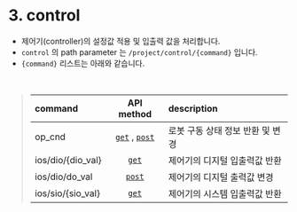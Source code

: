 # 3. control

- 제어기(controller)의 설정값 적용 및 입출력 값을 처리합니다.
- `control` 의 path parameter 는 `/project/control/{command}` 입니다.
- `{command}` 리스트는 아래와 같습니다.

<br>



<blockquote>

| command | API method | description |
|:----|:----:|:----|
| op_cnd | [`get`](/3-control/1-get/1-op_cnd.md) , [`post`](/3-control/2-post/1-op_cnd.md) | 로봇 구동 상태 정보 반환 및 변경 |
| ios/dio/{dio_val} | [`get`](/3-control/1-get/2-ios-dio.md) | 제어기의 디지털 입출력값 반환 |
| ios/dio/do_val | [`post`](/3-control/2-post/2-ios-dio.md) | 제어기의 디지털 출력값 변경 |
| ios/sio/{sio_val} | [`get`](/3-control/1-get/3-ios-sio.md) | 제어기의 시스템 입출력값 반환 |

</blockquote>
